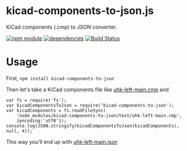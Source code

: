 # kicad-components-to-json.js

KiCad components (.cmp) to JSON converter.

[![npm module](https://badge.fury.io/js/kicad-components-to-json.svg)](https://www.npmjs.org/package/kicad-components-to-json)
[![dependencies](https://david-dm.org/mondalaci/kicad-components-to-json.svg)](https://david-dm.org/mondalaci/kicad-components-to-json)
[![Build Status](https://travis-ci.org/mondalaci/kicad-components-to-json.svg?branch=master)](https://travis-ci.org/mondalaci/kicad-components-to-json)

# Usage

First, `npm install kicad-components-to-json`

Then let's take a KiCad components file like [uhk-left-main.cmp](test/uhk-left-main.cmp) and

```
var fs = require('fs');
var kicadComponentsToJson = require('kicad-components-to-json');
var kicadComponents = fs.readFileSync(
    'node_modules/kicad-components-to-json/test/uhk-left-main.cmp',
    {encoding:'utf8'});
console.log(JSON.stringify(kicadComponentsToJson(kicadComponents), null, 4));
```

This way you'll end up with [uhk-left-main.json](test/uhk-left-main.json)
